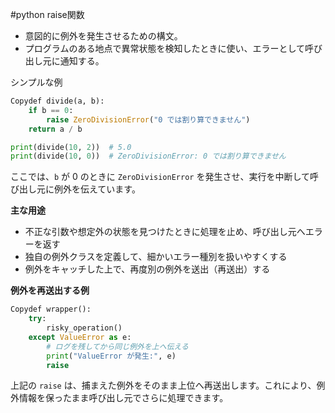#python 
raise関数
- 意図的に例外を発生させるための構文。
- プログラムのある地点で異常状態を検知したときに使い、エラーとして呼び出し元に通知する。

シンプルな例

```python
Copydef divide(a, b):
    if b == 0:
        raise ZeroDivisionError("0 では割り算できません")
    return a / b

print(divide(10, 2))  # 5.0
print(divide(10, 0))  # ZeroDivisionError: 0 では割り算できません
```

ここでは、`b` が 0 のときに `ZeroDivisionError` を発生させ、実行を中断して呼び出し元に例外を伝えています。

**主な用途**

- 不正な引数や想定外の状態を見つけたときに処理を止め、呼び出し元へエラーを返す
- 独自の例外クラスを定義して、細かいエラー種別を扱いやすくする
- 例外をキャッチした上で、再度別の例外を送出（再送出）する

**例外を再送出する例**

```python
Copydef wrapper():
    try:
        risky_operation()
    except ValueError as e:
        # ログを残してから同じ例外を上へ伝える
        print("ValueError が発生:", e)
        raise
```

上記の `raise` は、捕まえた例外をそのまま上位へ再送出します。これにより、例外情報を保ったまま呼び出し元でさらに処理できます。